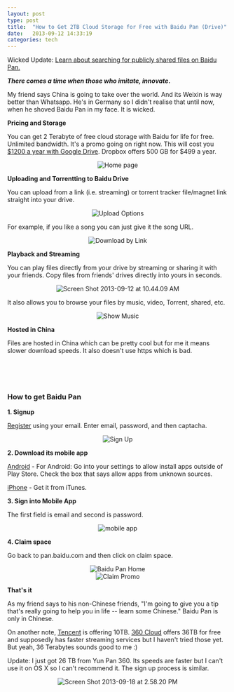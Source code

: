 ```yaml
---
layout: post
type: post
title:  "How to Get 2TB Cloud Storage for Free with Baidu Pan (Drive)"
date:   2013-09-12 14:33:19
categories: tech
---
```

Wicked Update: <a href="http://www.taigeair.com/baidu-yun-pan-search/">Learn about searching for publicly shared files on Baidu Pan.</a>

<strong><em>There comes a time when those who imitate, innovate. </em></strong>

My friend says China is going to take over the world. And its Weixin is way better than Whatsapp. He's in Germany so I didn't realise that until now, when he shoved Baidu Pan in my face. It is wicked.

<strong>Pricing and Storage</strong>

You can get 2 Terabyte of free cloud storage with Baidu for life for free. Unlimited bandwidth. It's a promo going on right now. This will cost you <a href="https://support.google.com/drive/answer/2375123?hl=en">$1200 a year with Google Drive</a>. Dropbox offers 500 GB for $499 a year. 


<center><img src="{{site.url}}/assets/posts/Home-page-1024x666.png" alt="Home page" ></center>

<strong>Uploading and Torrentting to Baidu Drive</strong>

You can upload from a link (i.e. streaming) or torrent tracker file/magnet link straight into your drive. 

<center><img src="{{site.url}}/assets/posts/Upload-Options.png" alt="Upload Options" ></center>

For example, if you like a song you can just give it the song URL. 

<center><img src="{{site.url}}/assets/posts/Download-by-Link-1024x666.png" alt="Download by Link" ></center>

<strong>Playback and Streaming</strong>

You can play files directly from your drive by streaming or sharing it with your friends. Copy files from friends' drives directly into yours in seconds. 

<center><img src="{{site.url}}/assets/posts/Screen-Shot-2013-09-12-at-10.44.09-AM-1024x666.png" alt="Screen Shot 2013-09-12 at 10.44.09 AM"></center>

It also allows you to browse your files by music, video, Torrent, shared, etc. 

<center><img src="{{site.url}}/assets/posts/Show-Music-1024x666.png" alt="Show Music"></center>

<strong>Hosted in China</strong>

Files are hosted in China which can be pretty cool but for me it means slower download speeds. It also doesn't use https which is bad.

<center>
<script async src="//pagead2.googlesyndication.com/pagead/js/adsbygoogle.js"></script>
<ins class="adsbygoogle"
     style="display:inline-block;width:320px;height:50px"
     data-ad-client="ca-pub-6980078218155730"
     data-ad-slot="8737364100"></ins>
<script>
(adsbygoogle = window.adsbygoogle || []).push({});
</script>
<br>
</center>

<h3>How to get Baidu Pan</h3>

<strong>1. Signup</strong>

<a href="https://passport.baidu.com/v2/?reg&u=http%3A%2F%2Fpan.baidu.com&regType=1#mail" target="_blank">Register</a> using your email. Enter email, password, and then captacha. 

<center><img src="{{site.url}}/assets/posts/Sign-Up-1024x666.png" alt="Sign Up"></center>

<strong>2. Download its mobile app</strong>

<a href="http://bcscdn.baidu.com/netdisk/BaiduYun_5.0.0.apk" target="_blank">Android</a> - For Android: Go into your settings to allow install apps outside of Play Store. Check the box that says allow apps from unknown sources.

<a href="http://itunes.apple.com/cn/app/bai-du-wang-pan/id547166701?mt=8" target="_blank">iPhone</a> - Get it from iTunes. 

<strong>3. Sign into Mobile App</strong>

The first field is email and second is password.

<center><img src="{{site.url}}/assets/posts/baidu-pan-signup-mobile.png" alt="mobile app" ></center>

<strong>4. Claim space</strong>

Go back to pan.baidu.com and then click on claim space.

<center><img src="{{site.url}}/assets/posts/baidu-pan-home.png" alt="Baidu Pan Home" ></center>

<center><img src="{{site.url}}/assets/posts/Claim-Promo1-1024x666.png" alt="Claim Promo"></center>

<strong>That's it</strong>

As my friend says to his non-Chinese friends, "I'm going to give you a tip that's really going to help you in life -- learn some Chinese." Baidu Pan is only in Chinese.

On another note, <a href="http://www.weiyun.com/act/10t-en.html?WYTAG=weiyun.portal.index" target="_blank">Tencent</a> is offering 10TB. <a href="http://yunpan.360.cn/" target="_blank">360 Cloud</a> offers 36TB for free and supposedly has faster streaming services but I haven't tried those yet. But yeah, 36 Terabytes sounds good to me :)

Update: I just got 26 TB from Yun Pan 360. Its speeds are faster but I can't use it on OS X so I can't recommend it. The sign up process is similar.

<center><img src="{{site.url}}/assets/posts/Screen-Shot-2013-09-18-at-2.58.20-PM-1024x329.png" alt="Screen Shot 2013-09-18 at 2.58.20 PM"></center>
